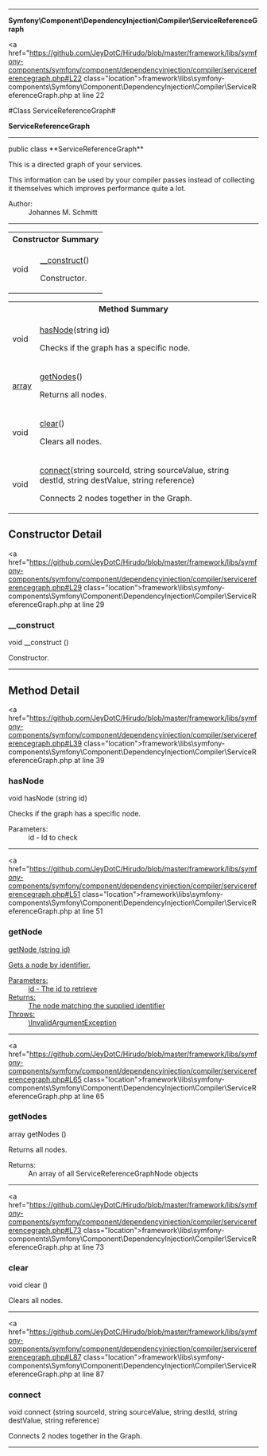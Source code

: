 
- - -

**Symfony\Component\DependencyInjection\Compiler\ServiceReferenceGraph**


<a href="https://github.com/JeyDotC/Hirudo/blob/master/framework/libs/symfony-components/symfony/component/dependencyinjection/compiler/servicereferencegraph.php#L22 class="location">framework\libs\symfony-components\Symfony\Component\DependencyInjection\Compiler\ServiceReferenceGraph.php at line 22</a>

#Class ServiceReferenceGraph#

**ServiceReferenceGraph**




- - -

<p class="signature">public  class **ServiceReferenceGraph**</p>

<div class="comment" id="overview_description"><p>This is a directed graph of your services.</p><p>This information can be used by your compiler passes instead of collecting
it themselves which improves performance quite a lot.</p></div>

<dl>
<dt>Author:</dt>
<dd>Johannes M. Schmitt <schmittjoh@gmail.com></dd>
</dl>


- - -

<table id="summary_constructor">
<tr><th colspan="2">Constructor Summary</th></tr>
<tr>
<td><span class='k'></span> <span class='nx'>void</span></td>
<td class="description"><p class="name"><a href="#__construct">__construct</a>()</p><p class="description">Constructor.</p></td>
</tr>
</table>

<table id="summary_method">
<tr><th colspan="2">Method Summary</th></tr>
<tr>
<td><span class='k'></span> <span class='nx'>void</span></td>
<td class="description"><p class="name"><a href="#hasnode">hasNode</a>(string id)</p><p class="description">Checks if the graph has a specific node.</p></td>
</tr>
<tr>
<td><span class='k'></span> <span class='nx'><a href='https://github.com/JeyDotC/Hirudo/blob/master/symfony/component/dependencyinjection/compiler/servicereferencegraphnode.html>ServiceReferenceGraphNode</a></span></td>
<td class="description"><p class="name"><a href="#getnode">getNode</a>(string id)</p><p class="description">Gets a node by identifier.</p></td>
</tr>
<tr>
<td><span class='k'></span> <span class='nx'>array</span></td>
<td class="description"><p class="name"><a href="#getnodes">getNodes</a>()</p><p class="description">Returns all nodes.</p></td>
</tr>
<tr>
<td><span class='k'></span> <span class='nx'>void</span></td>
<td class="description"><p class="name"><a href="#clear">clear</a>()</p><p class="description">Clears all nodes.</p></td>
</tr>
<tr>
<td><span class='k'></span> <span class='nx'>void</span></td>
<td class="description"><p class="name"><a href="#connect">connect</a>(string sourceId, string sourceValue, string destId, string destValue, string reference)</p><p class="description">Connects 2 nodes together in the Graph.</p></td>
</tr>
</table>

<h2 id="detail_method">Constructor Detail</h2>

<a href="https://github.com/JeyDotC/Hirudo/blob/master/framework/libs/symfony-components/symfony/component/dependencyinjection/compiler/servicereferencegraph.php#L29 class="location">framework\libs\symfony-components\Symfony\Component\DependencyInjection\Compiler\ServiceReferenceGraph.php at line 29</a>

<h3 id="__construct">__construct</h3>
<span class='k'></span> <span class='nx'>void</span> <span class='nf'>__construct</span> ()

<div class="details">
<p>Constructor.</p></div>

- - -

<h2 id="detail_method">Method Detail</h2>

<a href="https://github.com/JeyDotC/Hirudo/blob/master/framework/libs/symfony-components/symfony/component/dependencyinjection/compiler/servicereferencegraph.php#L39 class="location">framework\libs\symfony-components\Symfony\Component\DependencyInjection\Compiler\ServiceReferenceGraph.php at line 39</a>

<h3 id="hasNode()">hasNode</h3>
<span class='k'></span> <span class='nx'>void</span> <span class='nf'>hasNode</span> (string id)

<div class="details">
<p>Checks if the graph has a specific node.</p><dl>
<dt>Parameters:</dt>
<dd>id - Id to check</dd>
</dl>
</div>

- - -


<a href="https://github.com/JeyDotC/Hirudo/blob/master/framework/libs/symfony-components/symfony/component/dependencyinjection/compiler/servicereferencegraph.php#L51 class="location">framework\libs\symfony-components\Symfony\Component\DependencyInjection\Compiler\ServiceReferenceGraph.php at line 51</a>

<h3 id="getNode()">getNode</h3>
<span class='k'></span> <span class='nx'><a href='https://github.com/JeyDotC/Hirudo/blob/master/symfony/component/dependencyinjection/compiler/servicereferencegraphnode.html>ServiceReferenceGraphNode</a></span> <span class='nf'>getNode</span> (string id)

<div class="details">
<p>Gets a node by identifier.</p><dl>
<dt>Parameters:</dt>
<dd>id - The id to retrieve</dd>
<dt>Returns:</dt>
<dd>The node matching the supplied identifier</dd>
<dt>Throws:</dt>
<dd><a href="../../../../symfony/component/dependencyinjection/exception/invalidargumentexception.html">\InvalidArgumentException</a></dd>
</dl>
</div>

- - -


<a href="https://github.com/JeyDotC/Hirudo/blob/master/framework/libs/symfony-components/symfony/component/dependencyinjection/compiler/servicereferencegraph.php#L65 class="location">framework\libs\symfony-components\Symfony\Component\DependencyInjection\Compiler\ServiceReferenceGraph.php at line 65</a>

<h3 id="getNodes()">getNodes</h3>
<span class='k'></span> <span class='nx'>array</span> <span class='nf'>getNodes</span> ()

<div class="details">
<p>Returns all nodes.</p><dl>
<dt>Returns:</dt>
<dd>An array of all ServiceReferenceGraphNode objects</dd>
</dl>
</div>

- - -


<a href="https://github.com/JeyDotC/Hirudo/blob/master/framework/libs/symfony-components/symfony/component/dependencyinjection/compiler/servicereferencegraph.php#L73 class="location">framework\libs\symfony-components\Symfony\Component\DependencyInjection\Compiler\ServiceReferenceGraph.php at line 73</a>

<h3 id="clear()">clear</h3>
<span class='k'></span> <span class='nx'>void</span> <span class='nf'>clear</span> ()

<div class="details">
<p>Clears all nodes.</p></div>

- - -


<a href="https://github.com/JeyDotC/Hirudo/blob/master/framework/libs/symfony-components/symfony/component/dependencyinjection/compiler/servicereferencegraph.php#L87 class="location">framework\libs\symfony-components\Symfony\Component\DependencyInjection\Compiler\ServiceReferenceGraph.php at line 87</a>

<h3 id="connect()">connect</h3>
<span class='k'></span> <span class='nx'>void</span> <span class='nf'>connect</span> (string sourceId, string sourceValue, string destId, string destValue, string reference)

<div class="details">
<p>Connects 2 nodes together in the Graph.</p></div>

- - -

